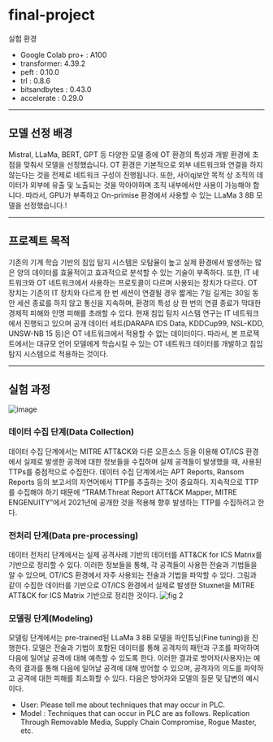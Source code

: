 # final-project

실험 환경
- Google Colab pro+ : A100
- transformer: 4.39.2
- peft : 0.10.0
- trl : 0.8.6
- bitsandbytes : 0.43.0
- accelerate : 0.29.0

***

## 모델 선정 배경
Mistral, LLaMa, BERT, GPT 등 다양한 모델 중에 OT 환경의 특성과 개발 환경에 초점을 맞춰서 모델을 선정했습니다. OT 환경은 기본적으로 외부 네트워크와 연결을 하지 않는다는 것을 전제로 네트워크 구성이 진행됩니다. 또한, 사이qj보안 목적 상 조직의 데이터가 외부에 유출 및 노출되는 것을 막아야하며 조직 내부에서만 사용이 가능해야 합니다. 따라서, GPU가 부족하고 On-primise 환경에서 사용할 수 있는 LLaMa 3 8B 모델을 선정했습니다.!


***

## 프로젝트 목적
기존의 기계 학습 기반의 침입 탐지 시스템은 오탐율이 높고 실제 환경에서 발생하는 많은 양의 데이터를 효율적이고 효과적으로 분석할 수 있는 기술이 부족하다. 또한, IT 네트워크와 OT 네트워크에서 사용하는 프로토콜이 다르며 사용되는 장치가 다르다. OT 장치는 기존의 IT 장치와 다르게 한 번 세션이 연결될 경우 짧게는 7일 길게는 30일 동안 세션 종료를 하지 않고 통신을 지속하며, 환경의 특성 상 한 번의 연결 종료가 막대한 경제적 피해와 인명 피해를 초래할 수 있다. 현재 침입 탐지 시스템 연구는 IT 네트워크에서 진행되고 있으며 공개 데이터 세트(DARAPA IDS Data, KDDCup99, NSL-KDD, UNSW-NB 15 등)은 OT 네트워크에서 적용할 수 없는 데이터이다. 따라서, 본 프로젝트에서는 대규모 언어 모델에게 학습시킬 수 있는 OT 네트워크 데이터를 개발하고 침입 탐지 시스템으로 적용하는 것이다.

***
## 실험 과정
![image](https://github.com/user-attachments/assets/8ee9d2dd-9d6c-4b83-9145-b1768b5947de)

### 데이터 수집 단계(Data Collection)
데이터 수집 단계에서는 MITRE ATT&CK와 다른 오픈소스 등을 이용해 OT/ICS 환경에서 실제로 발생한 공격에 대한 정보들을 수집하며 실제 공격들이 발생했을 때, 사용된 TTPs를 중점적으로 수집한다. 데이터 수집 단계에서는 APT Reports, Ransom Reports 등의 보고서의 자연어에서 TTP를 추출하는 것이 중요하다. 지속적으로 TTP를 수집해야 하기 때문에 “TRAM:Threat Report ATT&CK Mapper, MITRE ENGENUITY”에서 2021년에 공개한 것을 적용해 향후 발생하는 TTP를 수집하려고 한다.

### 전처리 단계(Data pre-processing)
데이터 전처리 단계에서는 실제 공격사례 기반의 데이터를 ATT&CK for ICS Matrix를 기반으로 정리할 수 있다. 이러한 정보들을 통해, 각 공격들이 사용한 전술과 기법들을 알 수 있으며, OT/ICS 환경에서 자주 사용되는 전술과 기법을 파악할 수 있다. 그림과 같이 수집한 데이터를 기반으로 OT/ICS 환경에서 실제로 발생한 Stuxnet을 MITRE ATT&CK for ICS Matrix 기반으로 정리한 것이다.
![fig 2](https://github.com/user-attachments/assets/ae576989-8616-4f60-b508-da24d83b4eb0)



### 모델링 단계(Modeling)
 모델링 단계에서는 pre-trained된 LLaMa 3 8B 모델을 파인튜닝(Fine tuning)을 진행한다. 모델은 전술과 기법이 포함된 데이터를 통해 공격자의 패턴과 구조를 파악하여 다음에 일어날 공격에 대해 예측할 수 있도록 한다. 이러한 결과로 방어자(사용자)는 예측의 결과를 통해 다음에 일어날 공격에 대해 방어할 수 있으며, 공격자의 의도를 파악하고 공격에 대한 피해를 최소화할 수 있다. 다음은 방어자와 모델의 질문 및 답변의 예시이다.
- User: Please tell me about techniques that may occur in PLC.
- Model : Techniques that can occur in PLC are as follows. Replication Through Removable Media, Supply Chain Compromise, Rogue Master, etc.
 
